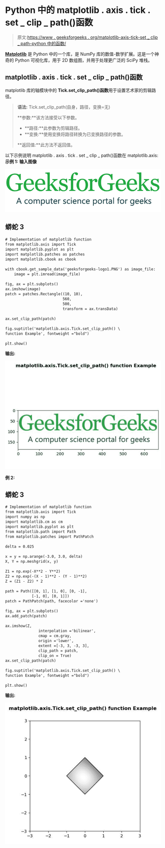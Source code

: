 # Python 中的 matplotlib . axis . tick . set _ clip _ path()函数

> 原文:[https://www . geeksforgeeks . org/matplotlib-axis-tick-set _ clip _ path-python 中的函数/](https://www.geeksforgeeks.org/matplotlib-axis-tick-set_clip_path-function-in-python/)

[**Matplotlib**](https://www.geeksforgeeks.org/python-introduction-matplotlib/) 是 Python 中的一个库，是 NumPy 库的数值-数学扩展。这是一个神奇的 Python 可视化库，用于 2D 数组图，并用于处理更广泛的 SciPy 堆栈。

## matplotlib . axis . tick . set _ clip _ path()函数

matplotlib 库的轴模块中的 **Tick.set_clip_path()函数**用于设置艺术家的剪辑路径。

> **语法:** Tick.set_clip_path(自身，路径，变换=无)
> 
> **参数:**该方法接受以下参数。
> 
> *   **路径:**此参数为剪辑路径。
> *   **变换:**使用变换将路径转换为已变换路径的参数。
> 
> **返回值:**此方法不返回值。

以下示例说明 matplotlib . axis . tick . set _ clip _ path()函数在 matplotlib.axis:
**示例 1:**
**输入图像**

![](img/01b4c4a487799db375e5275e0d4480a1.png)

## 蟒蛇 3

```
# Implementation of matplotlib function
from matplotlib.axis import Tick
import matplotlib.pyplot as plt  
import matplotlib.patches as patches  
import matplotlib.cbook as cbook  

with cbook.get_sample_data('geeksforgeeks-logo1.PNG') as image_file:  
    image = plt.imread(image_file)  

fig, ax = plt.subplots()  
ax.imshow(image)  
patch = patches.Rectangle((10, 10),  
                          560,  
                          500,   
                          transform = ax.transData)  

ax.set_clip_path(patch) 

fig.suptitle('matplotlib.axis.Tick.set_clip_path() \
function Example', fontweight ="bold")  

plt.show() 
```

**输出:**

![](img/ad11097d316d0c7d5f8f3809e6c28cd3.png)

**例 2:**

## 蟒蛇 3

```
# Implementation of matplotlib function
from matplotlib.axis import Tick
import numpy as np  
import matplotlib.cm as cm  
import matplotlib.pyplot as plt  
from matplotlib.path import Path  
from matplotlib.patches import PathPatch  

delta = 0.025

x = y = np.arange(-3.0, 3.0, delta)  
X, Y = np.meshgrid(x, y)  

Z1 = np.exp(-X**2 - Y**2)  
Z2 = np.exp(-(X - 1)**2 - (Y - 1)**2)  
Z = (Z1 - Z2) * 2

path = Path([[0, 1], [1, 0], [0, -1],  
            [-1, 0], [0, 1]])  
patch = PathPatch(path, facecolor ='none')  

fig, ax = plt.subplots()  
ax.add_patch(patch)  

ax.imshow(Z,  
               interpolation ='bilinear',   
               cmap = cm.gray,  
               origin ='lower',   
               extent =[-3, 3, -3, 3],  
               clip_path = patch,   
               clip_on = True)  
ax.set_clip_path(patch)  

fig.suptitle('matplotlib.axis.Tick.set_clip_path() \
function Example', fontweight ="bold")  

plt.show() 
```

**输出:**

![](img/c7f956416e817de2eb063fe3df3b9d5e.png)